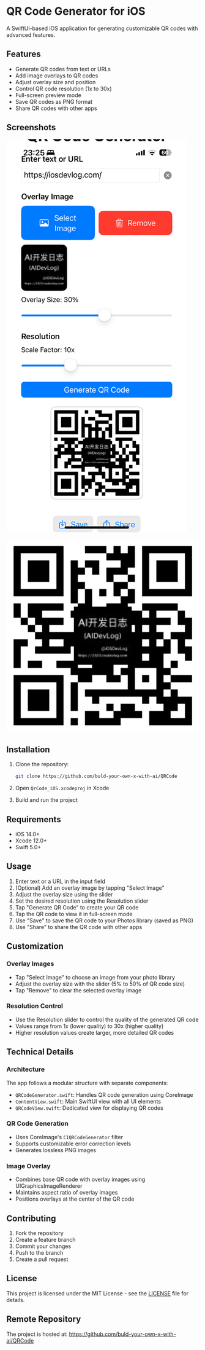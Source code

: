 # QR Code Generator for iOS

A SwiftUI-based iOS application for generating customizable QR codes with advanced features.

## Features

- Generate QR codes from text or URLs
- Add image overlays to QR codes
- Adjust overlay size and position
- Control QR code resolution (1x to 30x)
- Full-screen preview mode
- Save QR codes as PNG format
- Share QR codes with other apps

## Screenshots

![QR Code App](screenshots/QRCode.png)

![iosdevlog](screenshots/iosdevlog.png)

## Installation

1. Clone the repository:
   ```bash
   git clone https://github.com/buld-your-own-x-with-ai/QRCode
   ```

2. Open `QrCode_iOS.xcodeproj` in Xcode

3. Build and run the project

## Requirements

- iOS 14.0+
- Xcode 12.0+
- Swift 5.0+

## Usage

1. Enter text or a URL in the input field
2. (Optional) Add an overlay image by tapping "Select Image"
3. Adjust the overlay size using the slider
4. Set the desired resolution using the Resolution slider
5. Tap "Generate QR Code" to create your QR code
6. Tap the QR code to view it in full-screen mode
7. Use "Save" to save the QR code to your Photos library (saved as PNG)
8. Use "Share" to share the QR code with other apps

## Customization

### Overlay Images
- Tap "Select Image" to choose an image from your photo library
- Adjust the overlay size with the slider (5% to 50% of QR code size)
- Tap "Remove" to clear the selected overlay image

### Resolution Control
- Use the Resolution slider to control the quality of the generated QR code
- Values range from 1x (lower quality) to 30x (higher quality)
- Higher resolution values create larger, more detailed QR codes

## Technical Details

### Architecture
The app follows a modular structure with separate components:
- `QRCodeGenerator.swift`: Handles QR code generation using CoreImage
- `ContentView.swift`: Main SwiftUI view with all UI elements
- `QRCodeView.swift`: Dedicated view for displaying QR codes

### QR Code Generation
- Uses CoreImage's `CIQRCodeGenerator` filter
- Supports customizable error correction levels
- Generates lossless PNG images

### Image Overlay
- Combines base QR code with overlay images using UIGraphicsImageRenderer
- Maintains aspect ratio of overlay images
- Positions overlays at the center of the QR code

## Contributing

1. Fork the repository
2. Create a feature branch
3. Commit your changes
4. Push to the branch
5. Create a pull request

## License

This project is licensed under the MIT License - see the [LICENSE](LICENSE) file for details.

## Remote Repository

The project is hosted at: https://github.com/buld-your-own-x-with-ai/QRCode